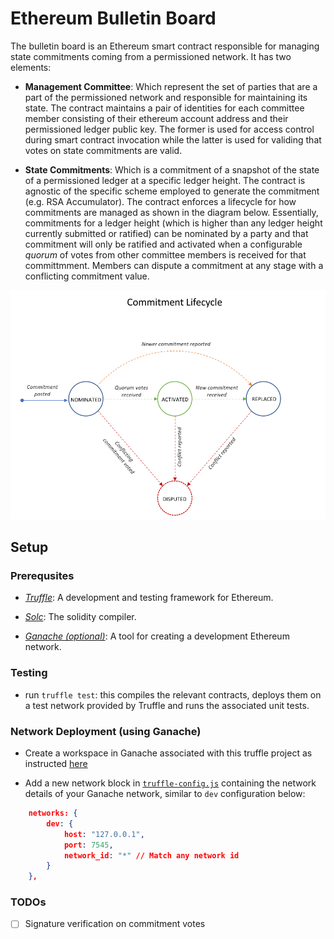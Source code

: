 # Ethereum Bulletin Board

The bulletin board is an Ethereum smart contract responsible for managing state commitments coming from a permissioned network. It has two elements:

- **Management Committee**: Which represent the set of parties that are a part of the permissioned network and responsible for maintaining its state. The contract maintains a pair of identities for each committee member consisting of their ethereum account address and their permissioned ledger public key. The former is used for access control during smart contract invocation while the latter is used for validing that votes on state commitments are valid.

- **State Commitments**: Which is a commitment of a snapshot of the state of a permissioned ledger at a specific ledger height. The contract is agnostic of the specific scheme employed to generate the commitment (e.g. RSA Accumulator). The contract enforces a lifecycle for how commitments are managed as shown in the diagram below. Essentially, commitments for a ledger height (which is higher than any ledger height currently submitted or ratified) can be nominated by a party and that commitment will only be ratified and activated when a configurable *quorum* of votes from other committee members is received for that committmment. Members can dispute a commitment at any stage with a conflicting commitment value.

![commitment lifecycle](./docs/commitment-lifecycle.png)

## Setup
### Prerequsites

- [*Truffle*](https://www.trufflesuite.com/): A development and testing framework for Ethereum.

- [*Solc*](https://solidity.readthedocs.io/en/v0.6.4/installing-solidity.html): The solidity compiler.

- [*Ganache (optional)*](https://www.trufflesuite.com/docs/ganache/quickstart): A tool for creating a development Ethereum network.

### Testing

- run `truffle test`: this compiles the relevant contracts, deploys them on a test network provided by Truffle and runs the associated unit tests.

### Network Deployment (using Ganache)

- Create a workspace in Ganache associated with this truffle project as instructed [here](https://www.trufflesuite.com/docs/ganache/truffle-projects/linking-a-truffle-project)

- Add a new network block in [`truffle-config.js`](./truffle-config.js) containing the network details of your Ganache network, similar to `dev` configuration below:

```json
    networks: {
        dev: {
            host: "127.0.0.1",
            port: 7545,
            network_id: "*" // Match any network id
        }
    },
```

### TODOs

- [ ] Signature verification on commitment votes
